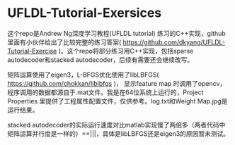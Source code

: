 UFLDL-Tutorial-Exersices
========================

这个repo是Andrew Ng深度学习教程(UFLDL tutorial) 练习的C++实现，github里面有小伙伴给出了比较完整的练习答案( https://github.com/dkyang/UFLDL-Tutorial-Exercise )。这个repo将部分练习用C++实现，包括sparse autodecoder和stacked autodecoder，后续有需要还会继续改写。

矩阵运算使用了eigen3，L-BFGS优化使用了libLBFGS( https://github.com/chokkan/liblbfgs )， 显示feature map 时调用了opencv，程序调用的数据都源自于.mat文件。我是在64位系统上运行的，Project Properties 里提供了工程属性配置文件，仅供参考。log.txt和Weight Map.jpg是运行结果。

stacked autodecoder的实际运行速度对比matlab实现慢了两倍多（两者代码中矩阵运算并行度是一样的）==|||，具体是libLBFGS还是eigen3的原因暂未测试。
